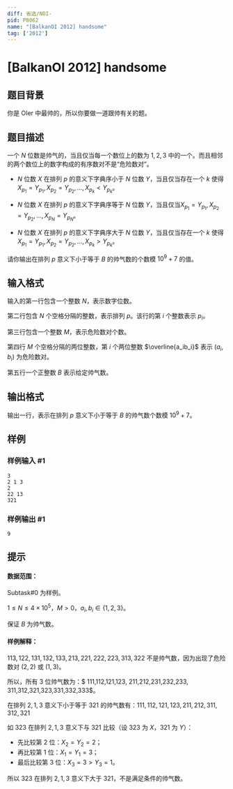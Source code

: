 ```yaml
---
diff: 省选/NOI-
pid: P8062
name: "[BalkanOI 2012] handsome"
tag: ['2012']
---
```

# [BalkanOI 2012] handsome
## 题目背景

你是 OIer 中最帅的，所以你要做一道跟帅有关的题。
## 题目描述

一个 $N$ 位数是帅气的，当且仅当每一个数位上的数为 $1,2,3$ 中的一个。而且相邻的两个数位上的数字构成的有序数对不是“危险数对”。

- $N$ 位数 $X$ 在排列 $p$ 的意义下字典序小于 $N$ 位数 $Y$，当且仅当存在一个 $k$ 使得 $X_{p_1}=Y_{p_1},X_{p_2}=Y_{p_2},\dots,X_{p_{k}}<Y_{p_{k}}$。

- $N$ 位数 $X$ 在排列 $p$ 的意义下字典序等于 $N$ 位数 $Y$，当且仅当$X_{p_1}=Y_{p_1},X_{p_2}=Y_{p_2},\dots,X_{p_{N}}=Y_{p_{N}}$。


- $N$ 位数 $X$ 在排列 $p$ 的意义下字典序大于 $N$ 位数 $Y$，当且仅当存在一个 $k$ 使得 $X_{p_1}=Y_{p_1},X_{p_2}=Y_{p_2},\dots,X_{p_{k}}>Y_{p_{k}}$。

请你输出在排列 $p$ 意义下小于等于 $B$ 的帅气数的个数模 $10^9+7$ 的值。
## 输入格式

输入的第一行包含一个整数 $N$，表示数字位数。

第二行包含 $N$ 个空格分隔的整数，表示排列 $p$。该行的第 $i$ 个整数表示 $p_i$。

第三行包含一个整数 $M$，表示危险数对个数。

第四行 $M$ 个空格分隔的两位整数，第 $i$ 个两位整数 $\overline{a_ib_i}$ 表示 $(a_i,b_i)$ 为危险数对。

第五行一个正整数 $B$ 表示给定帅气数。
## 输出格式

输出一行，表示在排列 $p$ 意义下小于等于 $B$ 的帅气数个数模 $10^9+7$。
## 样例

### 样例输入 #1
```
3
2 1 3
2
22 13
321
```
### 样例输出 #1
```
9
```
## 提示

#### 数据范围：
Subtask#0 为样例。

$1\le N\le4\times10^5$，$M>0$，$a_i,b_i\in\{1,2,3\}$。

保证 $B$ 为帅气数。


#### 样例解释：

$113,122,131,132,133,213,221,222,223,313,322$ 不是帅气数，因为出现了危险数对 $(2,2)$ 或 $(1,3)$。


所以，所有 $3$ 位帅气数为：$
111,112,121,123,
211,212,231,232,233,
311,312,321,323,331,332,333$。

在排列 $2,1,3$ 意义下小于等于 $321$ 的帅气数有：$111,112,121,123,211,212,311,312,321$

如 $323$ 在排列 $2,1,3$ 意义下与 $321$ 比较（设 $323$ 为 $X$，$321$ 为 $Y$）：

- 先比较第 $2$ 位：$X_2=Y_2=2$；
- 再比较第 $1$ 位：$X_1=Y_1=3$；
- 最后比较第 $3$ 位：$X_3=3>Y_3=1$。

所以 $323$ 在排列 $2,1,3$ 意义下大于 $321$，不是满足条件的帅气数。
